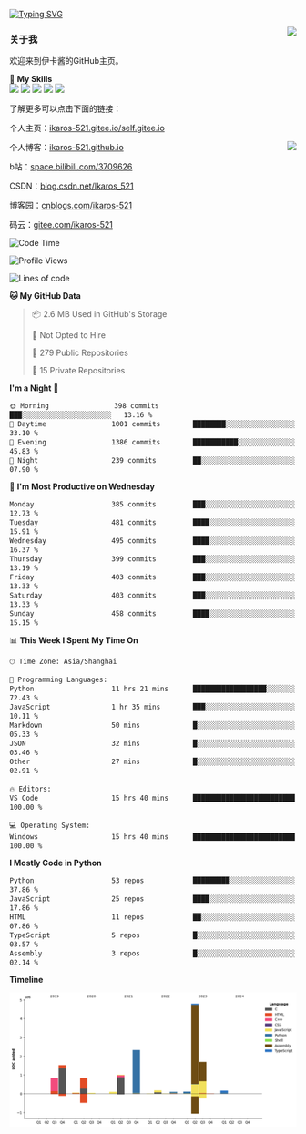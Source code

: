 [![Typing SVG](https://readme-typing-svg.herokuapp.com?size=25&duration=2500&color=8C43EA&vCenter=true&width=200&height=40&lines=Hi+Welcome+%F0%9F%91%8B%F0%9F%8F%BB;I'm+Love丶伊卡洛斯)](https://git.io/typing-svg)

<a href="#">
  <img align="right" src="https://github-readme-stats.vercel.app/api?username=Ikaros-521&count_private=true&show_icons=true&bg_color=15,f2f7fd,E0EAFC" />
</a>

### 关于我

欢迎来到伊卡酱的GitHub主页。

🌟 **My Skills**  
![](https://img.shields.io/badge/-C-A8B9CC?style=flat-square&logo=C&logoColor=fff)
![](https://img.shields.io/badge/-Python-3776AB?style=flat-square&logo=Python&logoColor=fff)
![](https://img.shields.io/badge/-JavaScript-F7DF1E?style=flat-square&logo=JavaScript&logoColor=fff)
![](https://img.shields.io/badge/-C++-00599C?style=flat-square&logo=Cpp&logoColor=fff)
![](https://img.shields.io/badge/-Linux-000000?style=flat-square&logo=Linux&logoColor=fff)

了解更多可以点击下面的链接：  

个人主页：[ikaros-521.gitee.io/self.gitee.io](https://ikaros-521.gitee.io/self.gitee.io/)  

<img align='right' src="https://github.com/Ikaros-521/Ikaros-521/assets/40910637/3a5e50bc-91dc-4aa5-b7a0-8b27ad1c2b33" height="432">

个人博客：[ikaros-521.github.io](https://ikaros-521.github.io/)  

b站：[space.bilibili.com/3709626](https://space.bilibili.com/3709626)  

CSDN：[blog.csdn.net/Ikaros_521](https://blog.csdn.net/Ikaros_521)  

博客园：[cnblogs.com/ikaros-521](https://www.cnblogs.com/ikaros-521)  

码云：[gitee.com/ikaros-521](https://gitee.com/ikaros-521)  


<!--START_SECTION:waka-->
![Code Time](http://img.shields.io/badge/Code%20Time-1%2C169%20hrs%2024%20mins-blue)

![Profile Views](http://img.shields.io/badge/Profile%20Views-19-blue)

![Lines of code](https://img.shields.io/badge/From%20Hello%20World%20I%27ve%20Written-13.8%20million%20lines%20of%20code-blue)

**🐱 My GitHub Data** 

> 📦 2.6 MB Used in GitHub's Storage 
 > 
> 🚫 Not Opted to Hire
 > 
> 📜 279 Public Repositories 
 > 
> 🔑 15 Private Repositories 
 > 
**I'm a Night 🦉** 

```text
🌞 Morning                398 commits         ███░░░░░░░░░░░░░░░░░░░░░░   13.16 % 
🌆 Daytime                1001 commits        ████████░░░░░░░░░░░░░░░░░   33.10 % 
🌃 Evening                1386 commits        ███████████░░░░░░░░░░░░░░   45.83 % 
🌙 Night                  239 commits         ██░░░░░░░░░░░░░░░░░░░░░░░   07.90 % 
```
📅 **I'm Most Productive on Wednesday** 

```text
Monday                   385 commits         ███░░░░░░░░░░░░░░░░░░░░░░   12.73 % 
Tuesday                  481 commits         ████░░░░░░░░░░░░░░░░░░░░░   15.91 % 
Wednesday                495 commits         ████░░░░░░░░░░░░░░░░░░░░░   16.37 % 
Thursday                 399 commits         ███░░░░░░░░░░░░░░░░░░░░░░   13.19 % 
Friday                   403 commits         ███░░░░░░░░░░░░░░░░░░░░░░   13.33 % 
Saturday                 403 commits         ███░░░░░░░░░░░░░░░░░░░░░░   13.33 % 
Sunday                   458 commits         ████░░░░░░░░░░░░░░░░░░░░░   15.15 % 
```


📊 **This Week I Spent My Time On** 

```text
🕑︎ Time Zone: Asia/Shanghai

💬 Programming Languages: 
Python                   11 hrs 21 mins      ██████████████████░░░░░░░   72.43 % 
JavaScript               1 hr 35 mins        ███░░░░░░░░░░░░░░░░░░░░░░   10.11 % 
Markdown                 50 mins             █░░░░░░░░░░░░░░░░░░░░░░░░   05.33 % 
JSON                     32 mins             █░░░░░░░░░░░░░░░░░░░░░░░░   03.46 % 
Other                    27 mins             █░░░░░░░░░░░░░░░░░░░░░░░░   02.91 % 

🔥 Editors: 
VS Code                  15 hrs 40 mins      █████████████████████████   100.00 % 

💻 Operating System: 
Windows                  15 hrs 40 mins      █████████████████████████   100.00 % 
```

**I Mostly Code in Python** 

```text
Python                   53 repos            █████████░░░░░░░░░░░░░░░░   37.86 % 
JavaScript               25 repos            ████░░░░░░░░░░░░░░░░░░░░░   17.86 % 
HTML                     11 repos            ██░░░░░░░░░░░░░░░░░░░░░░░   07.86 % 
TypeScript               5 repos             █░░░░░░░░░░░░░░░░░░░░░░░░   03.57 % 
Assembly                 3 repos             █░░░░░░░░░░░░░░░░░░░░░░░░   02.14 % 
```



**Timeline**

![Lines of Code chart](https://raw.githubusercontent.com/Ikaros-521/Ikaros-521/main/assets/bar_graph.png)


<!--END_SECTION:waka-->


<!--
**Ikaros-521/Ikaros-521** is a ✨ _special_ ✨ repository because its `README.md` (this file) appears on your GitHub profile.

Here are some ideas to get you started:

- 🔭 I’m currently working on ...
- 🌱 I’m currently learning ...
- 👯 I’m looking to collaborate on ...
- 🤔 I’m looking for help with ...
- 💬 Ask me about ...
- 📫 How to reach me: ...
- 😄 Pronouns: ...
- ⚡ Fun fact: ...
-->
